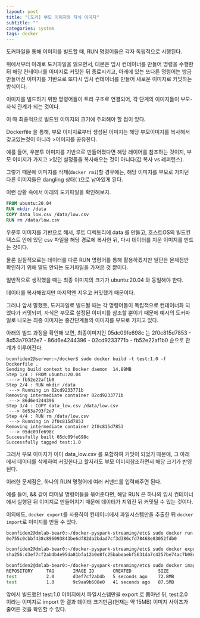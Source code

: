 ```yaml
---
layout: post
title: "[도커] 부모 이미지와 자식 이미지"
subtitle: ""
categories: system
tags: docker
---
```


도커파일을 통해 이미지를 빌드할 때, RUN 명령어들은 각자 독립적으로 시행된다.

위에서부터 아래로 도커파일을 읽으면서, 대몬은 임시 컨테이너를 만들어 명령을 수행한 뒤 해당 컨테이너를 이미지로 커밋한 뒤 종료시키고, 아래에 있는 또다른 명령어는 방금 만들어진 이미지를 기반으로 또다시 임시 컨테이너를 만들어 새로운 이미지로 커밋하는 방식이다.

이미지를 빌드하기 위한 명령어들이 트리 구조로 연결되어, 각 단계의 이미지들이 부모-자식 관계가 되는 것이다.

이 때 최종적으로 빌드된 이미지의 크기에 주의해야 할 점이 있다.

Dockerfile 을 통해, 부모 이미지로부터 생성된 이미지는 해당 부모이미지를 복사해서 갖고있는것이 아니라 >이미지를 공유한다.

예를 들어, 우분투 이미지를 기반으로 만들어졌다면 해당 레이어를 참조하는 것이지, 부모 이미지가 가지고 >있던 설정들을 복사해오는 것이 아니다(값 복사 vs 레퍼런스).

그렇기 때문에 이미지를 삭제(```docker rmi```)할 경우에는, 해당 이미지를 부모로 가지던 다른 이미지들은 dangling 상태(<none> <none>)으로 남아있게 된다.

이런 상황 속에서 아래의 도커파일을 확인해보자.

```Dockerfile
FROM ubuntu:20.04
RUN mkdir /data
COPY data_low.csv /data/low.csv
RUN rm /data/low.csv
```

우분투 이미지를 기반으로 해서, 루트 디렉토리에 data 를 만들고, 호스트OS의 빌드컨텍스트 안에 있던 csv 파일을 해당 경로에 복사한 뒤, 다시 데이터를 지운 이미지를 만드는 것이다.

물론 실질적으로는 데이터를 다른 RUN 명령어를 통해 활용하겠지만 일단은 문제점만 확인하기 위해 말도 안되는 도커파일을 가져온 것 뿐이다.

일반적으로 생각했을 때는 최종 이미지의 크기가 ubuntu:20.04 와 동일해야 한다.

데이터를 복사해왔지만 마지막엔 지우고 커밋했기 때문이다.

그러나 앞서 말했듯, 도커파일로 빌드될 때는 각 명령어들이 독립적으로 컨테이너화 되었다가 커밋되며, 자식은 부모로 설정된 이미지를 참조할 뿐이기 때문에 예시의 도커파일로 나오는 최종 이미지는 중간단계들의 이미지를 부모로 가지고 있다.

아래의 빌드 과정을 확인해 보면, 최종이미지인 05dc09fe698c 는 2f0c815d7853 - 8d53a793f2e7 - 86d6e4244396 - 02cd9233771b - fb52e22af1b0 순으로 관계가 이루어진다.
```
bconfiden2@server:~/docker$ sudo docker build -t test:1.0 -f Dockerfile .
Sending build context to Docker daemon  14.89MB
Step 1/4 : FROM ubuntu:20.04
 ---> fb52e22af1b0
Step 2/4 : RUN mkdir /data
 ---> Running in 02cd9233771b
Removing intermediate container 02cd9233771b
 ---> 86d6e4244396
Step 3/4 : COPY data_low.csv /data/low.csv
 ---> 8d53a793f2e7
Step 4/4 : RUN rm /data/low.csv
 ---> Running in 2f0c815d7853
Removing intermediate container 2f0c815d7853
 ---> 05dc09fe698c
Successfully built 05dc09fe698c
Successfully tagged test:1.0
```

그래서 부모 이미지가 이미 data_low.csv 를 포함하여 커밋이 되었기 때문에, 그 아래에서 데이터를 삭제하여 커밋한다고 할지라도 부모 이미지참조하면서 해당 크기가 반영된다.

이러한 문제점은, 하나의 RUN 명령어에 여러 커맨드를 입력해주면 된다.

예를 들어, && 같이 터미널 명령어들을 묶어준다면, 해당 RUN 은 하나의 임시 컨테이너에서 실행된 뒤 이미지로 만들어지기 때문에 데이터가 지워진 뒤 커밋될 수 있는 것이다.

이외에도, ```docker export```를 사용하여 컨테이너에서 파일시스템만을 추출한 뒤 ```docker import```로 이미지를 만들 수 있다.

```bash
bconfiden2@dmlab-bear0:~/docker-pyspark-streaming/etc$ sudo docker run -d test:1.0
0e755c0cbbf438c896093843be6df82da2bdad7cf3d386cfd78468e83052fdb0

bconfiden2@dmlab-bear0:~/docker-pyspark-streaming/etc$ sudo docker export 0e755c0cbbf4 | sudo docker import - test:2.0
sha256:d3ef7cf2ab4b4e95da81bfa12b0e8fc25babeaebf5631da7c4257be74ac7b08c

bconfiden2@dmlab-bear0:~/docker-pyspark-streaming/etc$ sudo docker images
REPOSITORY     TAG       IMAGE ID       CREATED          SIZE
test           2.0       d3ef7cf2ab4b   5 seconds ago    72.8MB
test           1.0       9c9aa9b608e0   41 seconds ago   87.5MB
```

앞에서 빌드했던 test:1.0 이미지에서 파일시스템만을 export 로 뽑아낸 뒤, test:2.0 이라는 이미지로 import 한 결과 데이터 크기만큼(현재는 약 15MB) 이미지 사이즈가 줄어든 것을 확인할 수 있다.
